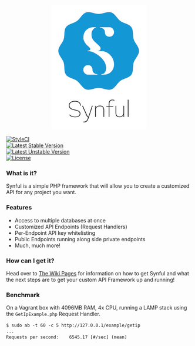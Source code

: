 
<p align='center'>
	<img src='https://github.com/nathan-fiscaletti/synful/blob/gh-pages/Logo.jpg?raw=true' />
</p>

[![StyleCI](https://styleci.io/repos/66602627/shield?style=flat)](https://styleci.io/repos/66602627)		
[![Latest Stable Version](https://poser.pugx.org/nafisc/synful/v/stable?format=flat)](https://packagist.org/packages/nafisc/synful)		
[![Latest Unstable Version](https://poser.pugx.org/nafisc/synful/v/unstable?format=flat)](https://packagist.org/packages/nafisc/synful)		
[![License](https://poser.pugx.org/nafisc/synful/license?format=flat)](https://packagist.org/packages/nafisc/synful)		 		
		
### What is it?		
Synful is a simple PHP framework that will allow you to create a customized API for any project you want. 

### Features
* Access to multiple databases at once
* Customized API Endpoints (Request Handlers)
* Per-Endpoint API key whitelisting
* Public Endpoints running along side private endpoints
* Much, much more!
		
### How can I get it?		
Head over to [The Wiki Pages](http://github.com/nathan-fiscaletti/synful/wiki) for information on how to get Synful and what the next steps are to get your custom API Framework up and running!

### Benchmark

On a Vagrant box with 4096MB RAM, 4x CPU, running a LAMP stack using the `GetIpExample.php` Request Handler.

```
$ sudo ab -t 60 -c 5 http://127.0.0.1/example/getip
...
Requests per second:    6545.17 [#/sec] (mean)
```

